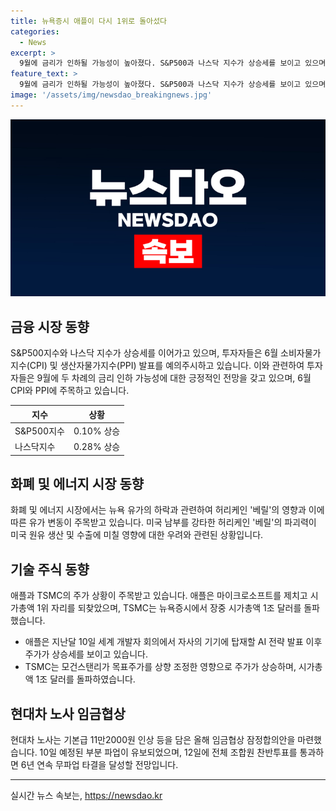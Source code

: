 ```yaml
---
title: 뉴욕증시 애플이 다시 1위로 돌아섰다
categories:
  - News
excerpt: >
  9월에 금리가 인하될 가능성이 높아졌다. S&P500과 나스닥 지수가 상승세를 보이고 있으며, 투자자들은 6월 CPI와 PPI를 주목하고 있다. 애플은 마이크로소프트를 제치고 시가총액 1위를 되찾았고, TSMC는 처음으로 장중 시총 1조 달러를 돌파했다. 현대차는 노사 임금협상 잠정합의안을 마련했으며, OECD는 올 하반기 경제가 완만하게 성장할 것으로 전망했다. 9월에 금리 인하 가능성은 76.8%로 평가되고 있다.
feature_text: >
  9월에 금리가 인하될 가능성이 높아졌다. S&P500과 나스닥 지수가 상승세를 보이고 있으며, 투자자들은 6월 CPI와 PPI를 주목하고 있다. 애플은 마이크로소프트를 제치고 시가총액 1위를 되찾았고, TSMC는 처음으로 장중 시총 1조 달러를 돌파했다. 현대차는 노사 임금협상 잠정합의안을 마련했으며, OECD는 올 하반기 경제가 완만하게 성장할 것으로 전망했다. 9월에 금리 인하 가능성은 76.8%로 평가되고 있다.
image: '/assets/img/newsdao_breakingnews.jpg'
---
```


<p><img src="/assets/img/newsdao_breakingnews.jpg" alt="firstkoreanews 속보" /></p>

<h2 data-ke-size="size26">금융 시장 동향</h2>

<p data-ke-size="size16">S&P500지수와 나스닥 지수가 상승세를 이어가고 있으며, 투자자들은 6월 소비자물가지수(CPI) 및 생산자물가지수(PPI) 발표를 예의주시하고 있습니다. 이와 관련하여 투자자들은 9월에 두 차례의 금리 인하 가능성에 대한 긍정적인 전망을 갖고 있으며, 6월 CPI와 PPI에 주목하고 있습니다.</p>

<table>
  <thead>
    <tr>
      <th>지수</th>
      <th>상황</th>
    </tr>
  </thead>
  <tbody>
    <tr>
      <td>S&P500지수</td>
      <td>0.10% 상승</td>
    </tr>
    <tr>
      <td>나스닥지수</td>
      <td>0.28% 상승</td>
    </tr>
  </tbody>
</table>

<h2 data-ke-size="size26">화폐 및 에너지 시장 동향</h2>

<p data-ke-size="size16">화폐 및 에너지 시장에서는 뉴욕 유가의 하락과 관련하여 허리케인 '베릴'의 영향과 이에 따른 유가 변동이 주목받고 있습니다. 미국 남부를 강타한 허리케인 '베릴'의 파괴력이 미국 원유 생산 및 수출에 미칠 영향에 대한 우려와 관련된 상황입니다.</p>

<h2 data-ke-size="size26">기술 주식 동향</h2>

<p data-ke-size="size16">애플과 TSMC의 주가 상황이 주목받고 있습니다. 애플은 마이크로소프트를 제치고 시가총액 1위 자리를 되찾았으며, TSMC는 뉴욕증시에서 장중 시가총액 1조 달러를 돌파했습니다.</p>

<ul>
  <li>애플은 지난달 10일 세계 개발자 회의에서 자사의 기기에 탑재할 AI 전략 발표 이후 주가가 상승세를 보이고 있습니다.</li>
  <li>TSMC는 모건스탠리가 목표주가를 상향 조정한 영향으로 주가가 상승하며, 시가총액 1조 달러를 돌파하였습니다.</li>
</ul>

<h2 data-ke-size="size26">현대차 노사 임금협상</h2>

<p data-ke-size="size16">현대차 노사는 기본급 11만2000원 인상 등을 담은 올해 임금협상 잠정합의안을 마련했습니다. 10일 예정된 부분 파업이 유보되었으며, 12일에 전체 조합원 찬반투표를 통과하면 6년 연속 무파업 타결을 달성할 전망입니다.</p>

<hr>
실시간 뉴스 속보는, <a href="https://newsdao.kr" rel="dofollow">https://newsdao.kr</a>


